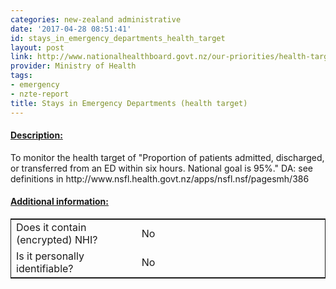```yaml
---
categories: new-zealand administrative
date: '2017-04-28 08:51:41'
id: stays_in_emergency_departments_health_target
layout: post
link: http://www.nationalhealthboard.govt.nz/our-priorities/health-targets
provider: Ministry of Health
tags:
- emergency
- nzte-report
title: Stays in Emergency Departments (health target)
---
```



 <h4> <u>Description:</u> </h4>
To monitor the health target of "Proportion of patients admitted, discharged, or transferred from an ED within six hours. National goal is 95%." DA: see definitions in http://www.nsfl.health.govt.nz/apps/nsfl.nsf/pagesmh/386
 <h4> <u>Additional information:</u> </h4>
 <table style="border: 1px solid">
 <tr> <td width="40%"> Does it contain (encrypted) NHI? </td> <td>No</td> </tr>
 <tr> <td width="40%"> Is it personally identifiable? </td> <td>No</td> </tr>
 </table>
